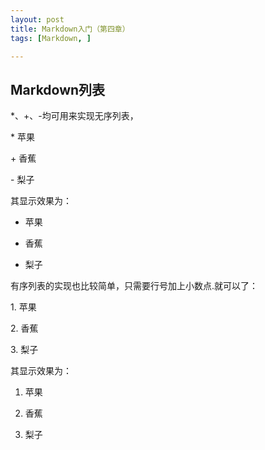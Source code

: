 ```yaml
---
layout: post
title: Markdown入门（第四章）
tags: [Markdown, ]

---
```


## Markdown列表

\*、\+、\-均可用来实现无序列表，

\* 苹果

\+ 香蕉

\- 梨子

其显示效果为：

* 苹果

+ 香蕉

- 梨子

有序列表的实现也比较简单，只需要行号加上小数点.就可以了：

1\. 苹果

2\. 香蕉

3\. 梨子

其显示效果为：

1. 苹果

2. 香蕉

3. 梨子
